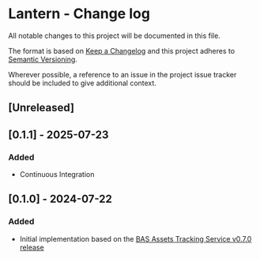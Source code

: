 # Lantern - Change log

All notable changes to this project will be documented in this file.

The format is based on [Keep a Changelog](http://keepachangelog.com/en/1.0.0/)
and this project adheres to [Semantic Versioning](http://semver.org/spec/v2.0.0.html).

Wherever possible, a reference to an issue in the project issue tracker should be included to give additional context.

## [Unreleased]

## [0.1.1] - 2025-07-23

### Added

* Continuous Integration

## [0.1.0] - 2024-07-22

###  Added

* Initial implementation based on the [BAS Assets Tracking Service v0.7.0 release](https://github.com/antarctica/assets-tracking-service/tree/v0.7.0)
